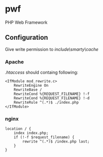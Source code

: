 # pwf
PHP Web Framework

## Configuration
Give write permission to *include\smarty\cache*
### Apache
*.htaccess* should containg following:
```
<IfModule mod_rewrite.c>
	RewriteEngine On
	RewriteBase /
	RewriteCond %{REQUEST_FILENAME} !-f
	RewriteCond %{REQUEST_FILENAME} !-d
	RewriteRule ^(.*)$ ./index.php
</IfModule>
```
### nginx
```
location / {
    index index.php;
    if (!-f $request_filename) {
        rewrite ^(.*)$ /index.php last;
    }
}
```